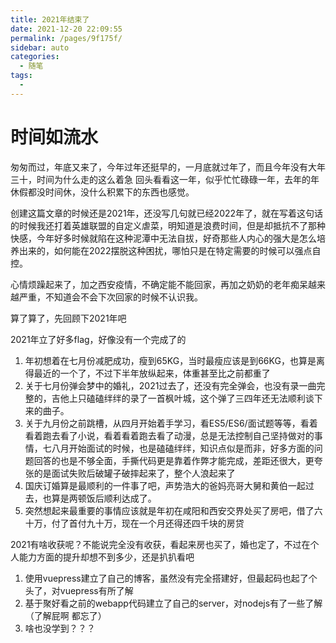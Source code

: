 ```yaml
---
title: 2021年结束了
date: 2021-12-20 22:09:55
permalink: /pages/9f175f/
sidebar: auto
categories:
  - 随笔
tags:
  - 
---
```


# 时间如流水

匆匆而过，年底又来了，今年过年还挺早的，一月底就过年了，而且今年没有大年三十，时间为什么走的这么着急
回头看看这一年，似乎忙忙碌碌一年，去年的年休假都没时间休，没什么积累下的东西也感觉。

创建这篇文章的时候还是2021年，还没写几句就已经2022年了，就在写着这句话的时候我还打着英雄联盟的自定义虐菜，明知道是浪费时间，但是却抵抗不了那种快感，今年好多时候就陷在这种泥潭中无法自拔，好奇那些人内心的强大是怎么培养出来的，如何能在2022摆脱这种困扰，哪怕只是在特定需要的时候可以强点自控。

心情烦躁起来了，加之西安疫情，不确定能不能回家，再加之奶奶的老年痴呆越来越严重，不知道会不会下次回家的时候不认识我。

算了算了，先回顾下2021年吧

2021年立了好多flag，好像没有一个完成了的

1. 年初想着在七月份减肥成功，瘦到65KG，当时最瘦应该是到66KG，也算是离得最近的一个了，不过下半年放纵起来，体重甚至比之前都重了
2. 关于七月份弹会梦中的婚礼，2021过去了，还没有完全弹会，也没有录一曲完整的，吉他上只磕磕绊绊的录了一首枫叶城，这个弹了三四年还无法顺利谈下来的曲子。
3. 关于九月份之前跳槽，从四月开始着手学习，看ES5/ES6/面试题等等，看着看着跑去看了小说，看着看着跑去看了动漫，总是无法控制自己坚持做对的事情，七八月开始面试的时候，也是磕磕绊绊，知识点似是而非，好多方面的问题回答的也是不够全面，手撕代码更是靠着作弊才能完成，差距还很大，更夸张的是面试失败后破罐子破摔起来了，整个人浪起来了
4. 国庆订婚算是最顺利的一件事了吧，声势浩大的爸妈亮哥大舅和黄伯一起过去，也算是两顿饭后顺利达成了。
5. 突然想起来最重要的事情应该就是年初在咸阳和西安交界处买了房吧，借了六十万，付了首付九十万，现在一个月还得还四千块的房贷

2021有啥收获呢？不能说完全没有收获，看起来房也买了，婚也定了，不过在个人能力方面的提升却想不到多少，还是扒扒看吧
1. 使用vuepress建立了自己的博客，虽然没有完全搭建好，但最起码也起了个头了，对vuepress有所了解
2. 基于聚好看之前的webapp代码建立了自己的server，对nodejs有了一些了解（了解屁啊 都忘了）
3. 啥也没学到？？？